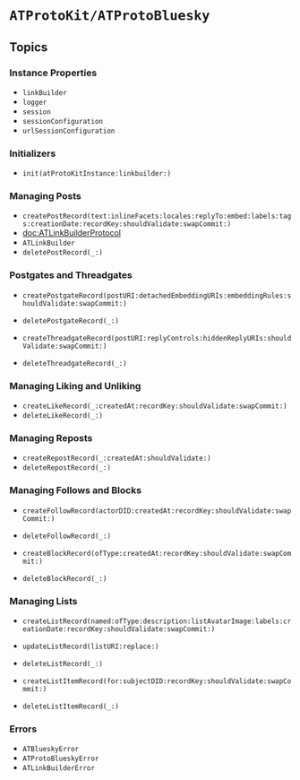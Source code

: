 # ``ATProtoKit/ATProtoBluesky``


## Topics

### Instance Properties

- ``linkBuilder``
- ``logger``
- ``session``
- ``sessionConfiguration``
- ``urlSessionConfiguration``

### Initializers

- ``init(atProtoKitInstance:linkbuilder:)``

### Managing Posts

- ``createPostRecord(text:inlineFacets:locales:replyTo:embed:labels:tags:creationDate:recordKey:shouldValidate:swapCommit:)``
- <doc:ATLinkBuilderProtocol>
- ``ATLinkBuilder``
- ``deletePostRecord(_:)``

### Postgates and Threadgates

- ``createPostgateRecord(postURI:detachedEmbeddingURIs:embeddingRules:shouldValidate:swapCommit:)``
- ``deletePostgateRecord(_:)``

- ``createThreadgateRecord(postURI:replyControls:hiddenReplyURIs:shouldValidate:swapCommit:)``
- ``deleteThreadgateRecord(_:)``

### Managing Liking and Unliking

- ``createLikeRecord(_:createdAt:recordKey:shouldValidate:swapCommit:)``
- ``deleteLikeRecord(_:)``

### Managing Reposts

- ``createRepostRecord(_:createdAt:shouldValidate:)``
- ``deleteRepostRecord(_:)``

### Managing Follows and Blocks

- ``createFollowRecord(actorDID:createdAt:recordKey:shouldValidate:swapCommit:)``
- ``deleteFollowRecord(_:)``

- ``createBlockRecord(ofType:createdAt:recordKey:shouldValidate:swapCommit:)``
- ``deleteBlockRecord(_:)``

### Managing Lists

- ``createListRecord(named:ofType:description:listAvatarImage:labels:creationDate:recordKey:shouldValidate:swapCommit:)``
- ``updateListRecord(listURI:replace:)``
- ``deleteListRecord(_:)``

- ``createListItemRecord(for:subjectDID:recordKey:shouldValidate:swapCommit:)``
- ``deleteListItemRecord(_:)``

<!--### Managing Starter Packs-->

<!--### Managing Feed Generators-->

<!--### Managing Labeler Services-->

### Errors

- ``ATBlueskyError``
- ``ATProtoBlueskyError``
- ``ATLinkBuilderError``
